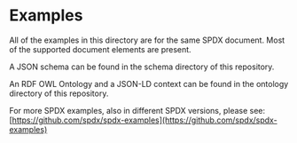 # Examples

All of the examples in this directory are for the same SPDX document.
Most of the supported document elements are present.

A JSON schema can be found in the schema directory of this repository.

An RDF OWL Ontology and a JSON-LD context can be found in the ontology directory of this repository.

For more SPDX examples, also in different SPDX versions, please see:
[https://github.com/spdx/spdx-examples](https://github.com/spdx/spdx-examples)
